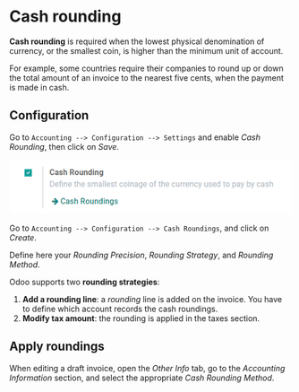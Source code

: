 # Cash rounding

**Cash rounding** is required when the lowest physical denomination of
currency, or the smallest coin, is higher than the minimum unit of
account.

For example, some countries require their companies to round up or down
the total amount of an invoice to the nearest five cents, when the
payment is made in cash.

## Configuration

Go to `Accounting --> Configuration --> Settings` and enable *Cash
Rounding*, then click on *Save*.

<img src="cash_rounding/cash_rounding01.png" class="align-center"
alt="image" />

Go to `Accounting --> Configuration --> Cash Roundings`, and click on
*Create*.

Define here your *Rounding Precision*, *Rounding Strategy*, and
*Rounding Method*.

Odoo supports two **rounding strategies**:

1.  **Add a rounding line**: a *rounding* line is added on the invoice.
    You have to define which account records the cash roundings.
2.  **Modify tax amount**: the rounding is applied in the taxes section.

## Apply roundings

When editing a draft invoice, open the *Other Info* tab, go to the
*Accounting Information* section, and select the appropriate *Cash
Rounding Method*.
